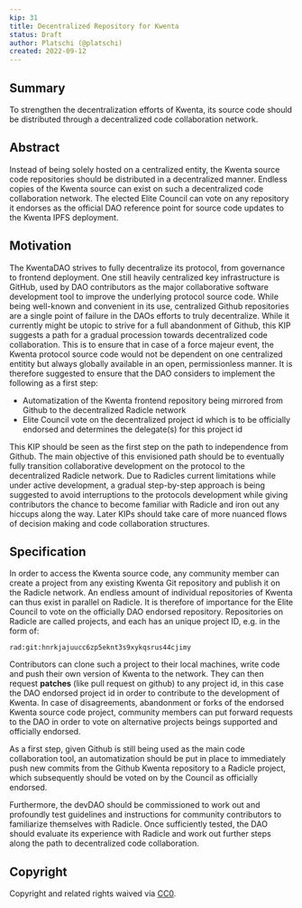 ```yaml
---
kip: 31
title: Decentralized Repository for Kwenta
status: Draft
author: Platschi (@platschi)
created: 2022-09-12
---
```


## Summary

To strengthen the decentralization efforts of Kwenta, its source code
should be distributed through a decentralized code collaboration network.

## Abstract

Instead of being solely hosted on a centralized entity, the Kwenta source
code repositories should be distributed in a decentralized manner. Endless
copies of the Kwenta source can exist on such a decentralized code collaboration network. The elected Elite Council can vote on any repository it endorses as the official DAO reference point for source code updates to the Kwenta IPFS deployment.

## Motivation

The KwentaDAO strives to fully decentralize its protocol, from governance
to frontend deployment. One still heavily centralized key infrastructure
is GitHub, used by DAO contributors as the major collaborative software
development tool to improve the underlying protocol source code. While being well-known and convenient in its use, centralized Github repositories are a single point
of failure in the DAOs efforts to truly decentralize. While it currently might be
utopic to strive for a full abandonment of Github, this KIP suggests a path for a gradual procession towards decentralized code collaboration. This is to ensure that in case of a force majeur event, the Kwenta protocol source code would not be dependent on one centralized entitity but always globally available in an open, permissionless manner. It is therefore suggested to ensure that the DAO considers to implement the following as a first step:

* Automatization of the Kwenta frontend repository being mirrored from Github to
the decentralized Radicle network
* Elite Council vote on the decentralized project id which is to be officially
endorsed and determines the delegate(s) for this project id

This KIP should be seen as the first step on the path to independence from
Github. The main objective of this envisioned path should be to eventually fully
transition collaborative development on the protocol to the decentralized
Radicle network. Due to Radicles current limitations while under active development, a gradual step-by-step approach is being suggested to avoid interruptions to the protocols development while giving contributors the chance to become familiar with Radicle and iron out any hiccups along the way. Later KIPs should take care of more nuanced flows of decision making and code collaboration structures.

## Specification

In order to access the Kwenta source code, any community member can
create a project from any existing Kwenta Git repository and publish it on the Radicle network. An endless amount of individual repositories of Kwenta can thus exist in parallel on Radicle. It is therefore of importance for the Elite Council to
vote on the officially DAO endorsed repository. Repositories on Radicle are
called projects, and each has an unique project ID, e.g. in the form of:

`rad:git:hnrkjajuucc6zp5eknt3s9xykqsrus44cjimy`

Contributors can clone such a project to their local machines, write code and push
their own version of Kwenta to the network. They can then request **patches** (like
pull request on github) to any project id, in this case the DAO endorsed
project id in order to contribute to the development of Kwenta. In case of disagreements, abandonment or forks of the endorsed Kwenta source code project, community members can put forward requests to the DAO in order to vote on alternative projects beings supported and officially endorsed.

As a first step, given Github is still being used as the main code collaboration tool,
an automatization should be put in place to immediately push new commits from the Github Kwenta repository to a Radicle project, which subsequently should be voted on by the Council as officially endorsed.

Furthermore, the devDAO should be commissioned to work out and profoundly test guidelines and instructions for community contributors to familiarize themselves with Radicle. Once sufficiently tested, the DAO should evaluate its experience with Radicle and work out further steps along the path to decentralized code collaboration.

## Copyright

Copyright and related rights waived via
[CC0](https://creativecommons.org/publicdomain/zero/1.0/).